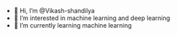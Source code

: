 - 👋 Hi, I’m @Vikash-shandilya
- 👀 I’m interested in machine learning and deep learning 
- 🌱 I’m currently learning machine learning


<!---
Vikash-shandilya/Vikash-shandilya is a ✨ special ✨ repository because its `README.md` (this file) appears on your GitHub profile.
You can click the Preview link to take a look at your changes.
--->
